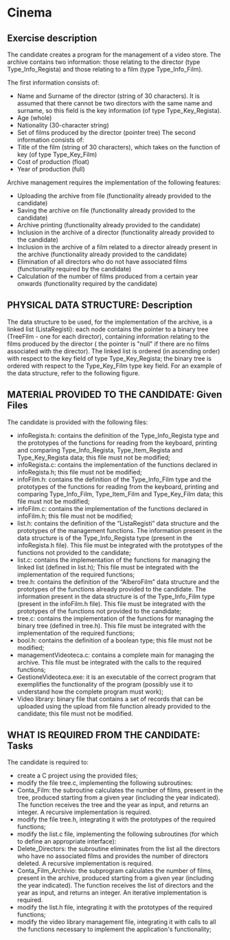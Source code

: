 # Cinema
## Exercise description
The candidate creates a program for the management of a video store. The archive contains two information: those relating to the director (type Type_Info_Regista) and those relating to a film (type Type_Info_Film).

The first information consists of:
- Name and Surname of the director (string of 30 characters). It is assumed that there cannot be two directors with the same name and surname, so this field is the key information (of type Type_Key_Regista).
- Age (whole)
- Nationality (30-character string)
- Set of films produced by the director (pointer tree)
The second information consists of:
- Title of the film (string of 30 characters), which takes on the function of key (of type Type_Key_Film)
- Cost of production (float)
- Year of production (full)

Archive management requires the implementation of the following features:
- Uploading the archive from file (functionality already provided to the candidate)
- Saving the archive on file (functionality already provided to the candidate)
- Archive printing (functionality already provided to the candidate)
- Inclusion in the archive of a director (functionality already provided to the candidate)
- Inclusion in the archive of a film related to a director already present in the archive (functionality already provided to the candidate)
- Elimination of all directors who do not have associated films (functionality required by the candidate)
- Calculation of the number of films produced from a certain year onwards (functionality required by the candidate)



## PHYSICAL DATA STRUCTURE: Description
The data structure to be used, for the implementation of the archive, is a linked list (ListaRegisti): each node contains the pointer to a binary tree (TreeFilm - one for each director), containing information relating to the films produced by the director ( the pointer is "null" if there are no films associated with the director). The linked list is ordered (in ascending order) with respect to the key field of type Type_Key_Regista; the binary tree is ordered with respect to the Type_Key_Film type key field. For an example of the data structure, refer to the following figure.


## MATERIAL PROVIDED TO THE CANDIDATE: Given Files
The candidate is provided with the following files:
- infoRegista.h: contains the definition of the Type_Info_Regista type and the prototypes of the functions for reading from the keyboard, printing and comparing Type_Info_Regista, Type_Item_Regista and Type_Key_Regista data; this file must not be modified;
- infoRegista.c: contains the implementation of the functions declared in infoRegista.h; this file must not be modified;
- infoFilm.h: contains the definition of the Type_Info_Film type and the prototypes of the functions for reading from the keyboard, printing and comparing Type_Info_Film, Type_Item_Film and Type_Key_Film data; this file must not be modified;
- infoFilm.c: contains the implementation of the functions declared in infoFilm.h; this file must not be modified;
- list.h: contains the definition of the “ListaRegisti” data structure and the prototypes of the management functions. The information present in the data structure is of the Type_Info_Regista type (present in the infoRegista.h file). This file must be integrated with the prototypes of the functions not provided to the candidate;
- list.c: contains the implementation of the functions for managing the linked list (defined in list.h); This file must be integrated with the implementation of the required functions;
- tree.h: contains the definition of the “AlberoFilm” data structure and the prototypes of the functions already provided to the candidate. The information present in the data structure is of the Type_Info_Film type (present in the infoFilm.h file). This file must be integrated with the prototypes of the functions not provided to the candidate;
- tree.c: contains the implementation of the functions for managing the binary tree (defined in tree.h). This file must be integrated with the implementation of the required functions;
- bool.h: contains the definition of a boolean type; this file must not be modified;
- managementVideoteca.c: contains a complete main for managing the archive. This file must be integrated with the calls to the required functions;
- GestioneVideoteca.exe: it is an executable of the correct program that exemplifies the functionality of the program (possibly use it to understand how the complete program must work);
- Video library: binary file that contains a set of records that can be uploaded using the upload from file function already provided to the candidate; this file must not be modified.


## WHAT IS REQUIRED FROM THE CANDIDATE: Tasks
The candidate is required to:
- create a C project using the provided files;
- modify the file tree.c, implementing the following subroutines:
- Conta_Film: the subroutine calculates the number of films, present in the tree, produced starting from a given year (including the year indicated). The function receives the tree and the year as input, and returns an integer. A recursive implementation is required.
- modify the file tree.h, integrating it with the prototypes of the required functions;
- modify the list.c file, implementing the following subroutines (for which to define an appropriate interface):
- Delete_Directors: the subroutine eliminates from the list all the directors who have no associated films and provides the number of directors deleted. A recursive implementation is required.
- Conta_Film_Archivio: the subprogram calculates the number of films, present in the archive, produced starting from a given year (including the year indicated). The function receives the list of directors and the year as input, and returns an integer. An iterative implementation is required.
- modify the list.h file, integrating it with the prototypes of the required functions;
- modify the video library management file, integrating it with calls to all the functions necessary to implement the application's functionality;